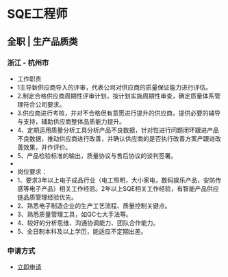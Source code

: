 
# SQE工程师
## 全职  |  生产品质类
### 浙江 - 杭州市

- 工作职责
-  1主导新供应商导入的评审，代表公司对供应商的质量保证能力进行评估。
-  2.制定合格供应商周期性评审计划，按计划实施周期性审查，确定质量体系管理符合公司要求。
-  3.供应商进行考核，并对不合格但有意愿进行提升的供应商，提供必要的辅导与支持，辅助供应商整体品质能力提升。
-  4、定期运用质量分析工具分析产品不良数据，针对性进行问题闭环跟进产品不良数据，推动供应商进行改善，并确认供应商的是否执行改善方案产跟进改善效果，并作评价。
-  5、产品检验标准的输出，质量协议与售后协议的谈判签署。
-  
-  岗位要求：
-  1、要求3年以上电子成品行业（电工照明，大小家电，数码娱乐产品，安防传感等电子产品）相关工作经验。2年以上SQE相关工作经验，有智能产品供应链品质管理经验优先。
-  2、熟悉电子制造企业的生产工艺流程、质量控制关键点。
-  3、熟悉质量管理工具，如QC七大手法等。
-  4、较好的分析思维、沟通协调能力、团队合作能力。
-  5、全日制本科及以上学历，能适应不定期出差。
### 申请方式
- <a href="mailto:hr@tuya.com?subject=求职简历-SQE工程师-来自GitHub">立即申请</a>